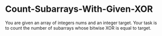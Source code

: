 # Count-Subarrays-With-Given-XOR
You are given an array of integers nums and an integer target. Your task is to count the number of subarrays whose bitwise XOR is equal to target.
